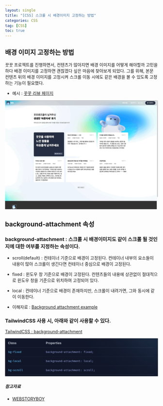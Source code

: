 ```yaml
---
layout: single
title: "[CSS] 스크롤 시 배경이미지 고정하는 방법"
categories: CSS
tag: [CSS]
toc: true
---
```


## 배경 이미지 고정하는 방법

꿋꿋 프로젝트를 진행하면서, 컨텐츠가 많아지면 배경 이미지를 어떻게 해야할까 고민을 하다 배경 이미지를 고정하면 괜찮겠다 싶은 마음에 찾아보게 되었다. 그를 위해, 본문 컨텐츠 뒤의 배경 이미지를 고정시켜 스크롤 이동 시에도 같은 배경을 볼 수 있도록 고정하는 기능이 필요했다.

- 예시 : [꿋꿋 리뷰 페이지](https://ggdggd.vercel.app/review)

<div align="center">
  <img src="/img/2024-04-29/fixed.gif" alt="src 디렉토리 내 favicon.ico 파일 위치">
</div>
  
## background-attachment 속성

### background-attachment : 스크롤 시 배경이미지도 같이 스크롤 될 것인지에 대한 여부를 지정하는 속성이다.

- scroll(default) : 컨테이너 기준으로 배경이 고정된다. 컨테이너 내부의 요소들이 내용이 많아 스크롤이 생긴다면 컨테이너 중심으로 배경이 고정된다.
- fixed : 윈도우 창 기준으로 배경이 고정된다. 컨텐츠들의 내용에 상관없이 절대적으로 윈도우 창을 기준으로 위치하여 고정되어 있다.
- local : 컨테이너 기준으로 배경이 존재하지만, 스크롤이 내려가면, 그와 동시에 같이 이동한다.

- 이해자료 : [Background attachment example](https://mdn.github.io/learning-area/css/styling-boxes/backgrounds/background-attachment.html)

### TailwindCSS 사용 시, 아래와 같이 사용할 수 있다.

[TailwindCSS : background-attachment](https://tailwindcss.com/docs/background-attachment)

<div align="center">
  <img src="/img/2024-04-29/tailwindBgAttachment.png" alt="src 디렉토리 내 favicon.ico 파일 위치">
</div>

##### 참고자료

- [WEBSTORYBOY](https://webstoryboy.co.kr/1824)
